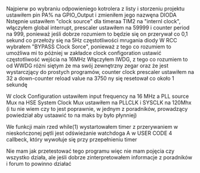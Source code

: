 Najpierw po wybraniu odpowieniego kotrolera z listy i storzeniu projektu ustawiłem pin PA% na GPIO_Output i zmieniłem jego nazwęna DIODA
Nstępnie ustawiłem "clock source" dla timeraa TIM2 na "internl clock", włączyłem global interrupt, prescaler ustawiłem na 59999 i counter period na 999, ponieważ jeśli dobrze rozumiem to będzie się on przerywał co 0,1 sekund co przełoży się na 5Hz częstotliwości mrugania diody
W RCC wybrałem "BYPASS Clock Sorce", ponieważ z tego co rozumiem to umożliwa mi to póżniej w zakładce clock configoration ustawić częstotliwość wejścia na 16MHz
Włączyłem IWDG, z tego co rozumiem to od WWDG różni siętym że ma swój zewnętrzny zegar oraz że jest wystarczjący do prostych programów, counter clock prescaler ustawiłem na 32 a down-counter reload value na 3750 ny się resetował co około 1 sekundę

W clock Configuration ustawiłem input frequency na 16 MHz a PLL source Mux na HSE
System Clock Mux ustawiłem na PLLCLK i SYSCLK na 120Mhx (i tu nie wiem czy to jest poprawnie, w jednym z poradników, prowadzący powiedział aby ustaawić to na maks by było płynniej)

We funkcji main rzed while(1) wystartowałem timer z przerywaniem
w nieskończonej pętli jest odświeżanie watchdoga
A w USER CODE 4 callbeck, który wywołuje się przy przepełnieniu timer 

Nie mam jak przetestować tego programu więc nie mam pojęcia czy wszystko działa, ale jeśli dobrze zinterpretowałem informacje z poradników i forum to powinno działać
